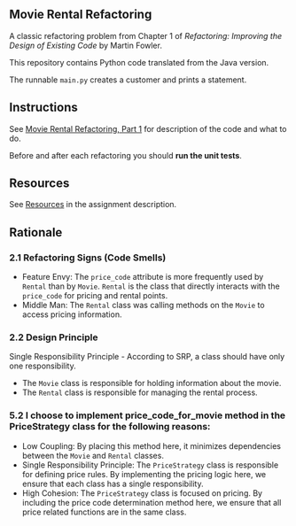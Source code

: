 ## Movie Rental Refactoring

A classic refactoring problem from Chapter 1 of
_Refactoring: Improving the Design of Existing Code_ by Martin Fowler.  

This repository contains Python code translated from the Java version.

The runnable `main.py` creates a customer and prints a statement.


## Instructions

See [Movie Rental Refactoring, Part 1](https://cpske.github.io/ISP/assignment/movierental/movierental-part1) for description of the code and what to do.

Before and after each refactoring you should **run the unit tests**.

## Resources

See [Resources](https://cpske.github.io/ISP/assignment/movierental/movierental-part1#resources) in the assignment description.

## Rationale
### 2.1 Refactoring Signs (Code Smells)
- Feature Envy: The `price_code` attribute is more frequently used by `Rental` than by `Movie`. `Rental` is the class that directly interacts with the `price_code` for pricing and rental points.
- Middle Man: The `Rental` class was calling methods on the `Movie` to access pricing information.
### 2.2 Design Principle
Single Responsibility Principle - According to SRP, a class should have only one responsibility.
  - The `Movie` class is responsible for holding information about the movie.
  - The `Rental` class is responsible for managing the rental process.

### 5.2 I choose to implement price_code_for_movie method in the PriceStrategy class for the following reasons:

  - Low Coupling: By placing this method here, it minimizes dependencies between the `Movie` and `Rental` classes. 
  - Single Responsibility Principle: The `PriceStrategy` class is responsible for defining price rules. By implementing the pricing logic here, we ensure that each class has a single responsibility.
  - High Cohesion: The `PriceStrategy` class is focused on pricing. By including the price code determination method here, we ensure that all price related functions are in the same class. 
